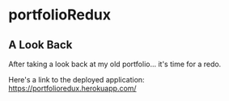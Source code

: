 # portfolioRedux

## A Look Back
After taking a look back at my old portfolio... it's time for a redo.

Here's a link to the deployed application: https://portfolioredux.herokuapp.com/
